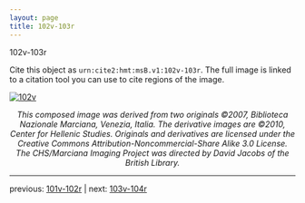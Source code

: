 ```yaml
---
layout: page
title: 102v-103r
---
```


102v-103r

Cite this object as `urn:cite2:hmt:msB.v1:102v-103r`. The full image is linked to a citation tool you can use to cite regions of the image.

[![102v](http://www.homermultitext.org/iipsrv?IIIF=/project/homer/pyramidal/deepzoom/hmt/vbbifolio/v1/vb_102v_103r.tif/full/800,/0/default.jpg)](http://www.homermultitext.org/ict2/?urn=urn:cite2:hmt:vbbifolio.v1:vb_102v_103r) 

<p style="text-align: center; font-style: italic;">This composed image was derived from two originals ©2007, Biblioteca Nazionale Marciana, Venezia, Italia. The derivative images are ©2010, Center for Hellenic Studies. Originals and derivatives are licensed under the Creative Commons Attribution-Noncommercial-Share Alike 3.0 License. The CHS/Marciana Imaging Project was directed by David Jacobs of the British Library.</p>

---

previous: [101v-102r](../101v-102r/) | next: [103v-104r](../103v-104r/)